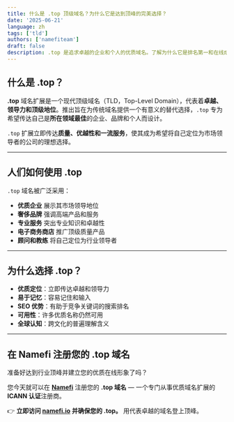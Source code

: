 ```yaml
---
title: 什么是 .top 顶级域名？为什么它是达到顶峰的完美选择？
date: '2025-06-21'
language: zh
tags: ['tld']
authors: ['namefiteam']
draft: false
description: .top 是追求卓越的企业和个人的优质域名。了解为什么它是排名第一和在线成功的完美选择。
---
```


## **什么是 .top？**

**.top** 域名扩展是一个现代顶级域名（TLD，Top-Level Domain），代表着**卓越、领导力和顶级地位**。推出旨在为传统域名提供一个有意义的替代选择，`.top` 专为希望传达自己是**所在领域最佳**的企业、品牌和个人而设计。

`.top` 扩展立即传达**质量、优越性和一流服务**，使其成为希望将自己定位为市场领导者的公司的理想选择。

---

## **人们如何使用 .top**

`.top` 域名被广泛采用：

* **优质企业** 展示其市场领导地位
* **奢侈品牌** 强调高端产品和服务
* **专业服务** 突出专业知识和卓越性
* **电子商务商店** 推广顶级质量产品
* **顾问和教练** 将自己定位为行业领导者

---

## **为什么选择 .top？**

* **优质定位**：立即传达卓越和领导力
* **易于记忆**：容易记住和输入
* **SEO 优势**：有助于竞争关键词的搜索排名
* **可用性**：许多优质名称仍然可用
* **全球认知**：跨文化的普遍理解含义

---

## **在 Namefi 注册您的 .top 域名**

准备好达到行业顶峰并建立您的优质在线形象了吗？

您今天就可以在 **[Namefi](https://namefi.io)** 注册您的 **.top 域名** — 一个专门从事优质域名扩展的 **ICANN 认证**注册商。

👉 **立即访问 [namefi.io](https://namefi.io) 并确保您的 .top。**
用代表卓越的域名登上顶峰。